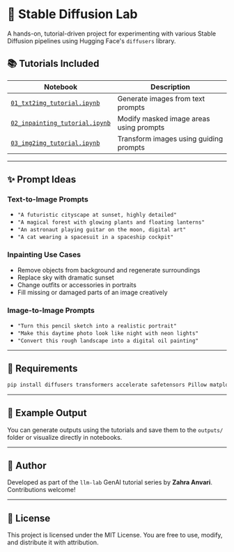 # 🧪 Stable Diffusion Lab

A hands-on, tutorial-driven project for experimenting with various Stable Diffusion pipelines using Hugging Face's `diffusers` library.

## 📚 Tutorials Included

| Notebook | Description |
|----------|-------------|
| [`01_txt2img_tutorial.ipynb`](./notebooks/txt2img_tutorial.ipynb) | Generate images from text prompts |
| [`02_inpainting_tutorial.ipynb`](./notebooks/inpainting_tutorial.ipynb) | Modify masked image areas using prompts |
| [`03_img2img_tutorial.ipynb`](./notebooks/img2img_tutorial.ipynb) | Transform images using guiding prompts |

---

## ✨ Prompt Ideas

### Text-to-Image Prompts
- `"A futuristic cityscape at sunset, highly detailed"`
- `"A magical forest with glowing plants and floating lanterns"`
- `"An astronaut playing guitar on the moon, digital art"`
- `"A cat wearing a spacesuit in a spaceship cockpit"`

### Inpainting Use Cases
- Remove objects from background and regenerate surroundings
- Replace sky with dramatic sunset
- Change outfits or accessories in portraits
- Fill missing or damaged parts of an image creatively

### Image-to-Image Prompts
- `"Turn this pencil sketch into a realistic portrait"`
- `"Make this daytime photo look like night with neon lights"`
- `"Convert this rough landscape into a digital oil painting"`

---

## 🧰 Requirements

```bash
pip install diffusers transformers accelerate safetensors Pillow matplotlib
```

---

## 📸 Example Output

You can generate outputs using the tutorials and save them to the `outputs/` folder or visualize directly in notebooks.

---

## 🧠 Author


Developed as part of the `llm-lab` GenAI tutorial series by ****Zahra Anvari****. Contributions welcome!

---

## 📜 License

This project is licensed under the MIT License. You are free to use, modify, and distribute it with attribution.

